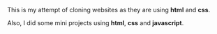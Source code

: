 This is my attempt of cloning websites as they are using **html** and **css**. 

Also, I did some mini projects using **html**, **css** and **javascript**.


